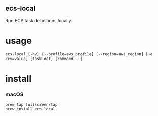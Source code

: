 ## ecs-local

Run ECS task definitions locally.

usage
=====
```shell
ecs-local [-hv] [--profile=aws_profile] [--region=aws_region] [-e key=value] [task_def] [command...]
```

install
=======

### macOS

```shell
brew tap fullscreen/tap
brew install ecs-local
```

